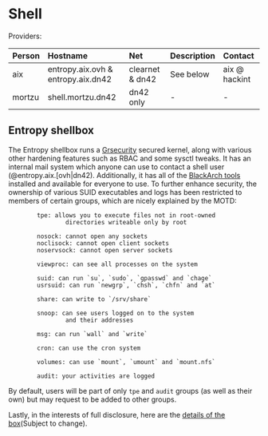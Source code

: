 # Shell

Providers:

| Person        | Hostname                             | Net              | Description | Contact       |
|:------------- |:------------------------------------ |:---------------- |:----------- |:------------- |
| aix           | entropy.aix.ovh & entropy.aix.dn42   | clearnet & dn42  | See below   | aix @ hackint |
| mortzu        | shell.mortzu.dn42                    | dn42 only        | -           | -             |

## Entropy shellbox
The Entropy shellbox runs a [Grsecurity](https://grsecurity.net/) secured kernel, along with various other hardening features such as RBAC and some sysctl tweaks. It has an internal mail system which anyone can use to contact a shell user (<user>@entropy.aix.[ovh|dn42). Additionally, it has all of the [BlackArch tools](http://www.blackarch.org/tools.html) installed and available for everyone to use.
To further enhance security, the ownership of various SUID executables and logs has been restricted to members of certain groups, which are nicely explained by the MOTD:
```
        tpe: allows you to execute files not in root-owned
                directories writeable only by root

        nosock: cannot open any sockets
        noclisock: cannot open client sockets
        noservsock: cannot open server sockets

        viewproc: can see all processes on the system

        suid: can run `su`, `sudo`, `gpasswd` and `chage`
        usrsuid: can run `newgrp`, `chsh`, `chfn` and `at`

        share: can write to `/srv/share`

        snoop: can see users logged on to the system
                and their addresses

        msg: can run `wall` and `write`

        cron: can use the cron system

        volumes: can use `mount`, `umount` and `mount.nfs`

        audit: your activities are logged
```

By default, users will be part of only `tpe` and `audit` groups (as well as their own) but may request to be added to other groups.

Lastly, in the interests of full disclosure, here are the [details of the box](http://pastie.org/pastes/10889893/text)(Subject to change).